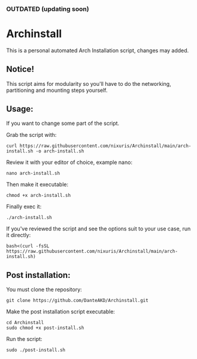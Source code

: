 ### OUTDATED (updating soon)

# Archinstall
This is a personal automated Arch Installation script, changes may added.

## Notice!
This script aims for modularity so you'll have to do the networking, partitioning and mounting steps yourself.

## Usage:

If you want to change some part of the script.

Grab the script with:

```
curl https://raw.githubusercontent.com/nixuris/Archinstall/main/arch-install.sh -o arch-install.sh
```
Review it with your editor of choice, example nano:

```
nano arch-install.sh
```

Then make it executable:

```
chmod +x arch-install.sh
```

Finally exec it:

```
./arch-install.sh
```

If you've reviewed the script and see the options suit to your use case, run it directly:

```
bash<(curl -fsSL https://raw.githubusercontent.com/nixuris/Archinstall/main/arch-install.sh)
```

## Post installation:

You must clone the repository:

```
git clone https://github.com/DanteAKD/Archinstall.git
```

Make the post installation script executable:

```
cd Archinstall
sudo chmod +x post-install.sh
```

Run the script:

```
sudo ./post-install.sh
```
